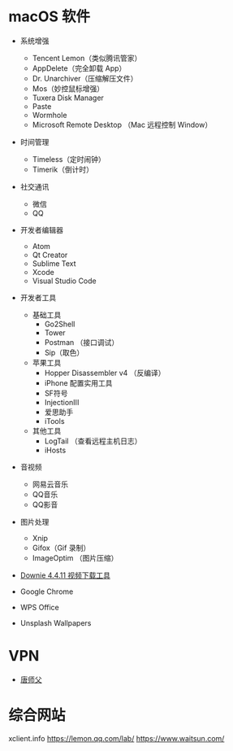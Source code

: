 #
# macOS 软件

- 系统增强
  - Tencent Lemon（类似腾讯管家）
  - AppDelete（完全卸载 App）
  - Dr. Unarchiver（压缩解压文件）
  - Mos（妙控鼠标增强）
  - Tuxera Disk Manager
  - Paste
  - Wormhole
  - Microsoft Remote Desktop （Mac 远程控制 Window）
- 时间管理
  - Timeless（定时闹钟）
  - Timerik（倒计时）
- 社交通讯
  - 微信
  - QQ
- 开发者编辑器
  - Atom
  - Qt Creator
  - Sublime Text
  - Xcode
  - Visual Studio Code
- 开发者工具
  - 基础工具
    - Go2Shell
    - Tower
    - Postman （接口调试）
    - Sip（取色）
  - 苹果工具
    - Hopper Disassembler v4 （反编译）
    - iPhone 配置实用工具
    - SF符号
    - InjectionIII
    - 爱思助手
    - iTools
  - 其他工具
    - LogTail （查看远程主机日志）
    - iHosts
- 音视频
  - 网易云音乐
  - QQ音乐
  - QQ影音
- 图片处理
  - Xnip
  - Gifox（Gif 录制）
  - ImageOptim （图片压缩）

- [Downie 4.4.11 视频下载工具](https://xclient.info/s/downie.html)
- Google Chrome
- WPS Office
- Unsplash Wallpapers

# VPN
- [唐师父](https://ldypage.zjyunkai.com/tsf_ios?138)

# 综合网站
xclient.info
https://lemon.qq.com/lab/
https://www.waitsun.com/
